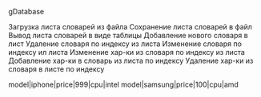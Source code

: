 gDatabase

Загрузка листа словарей из файла
Сохранение листа словарей в файл
Вывод листа словарей в виде таблицы
Добавление нового словаря в лист
Удаление словаря по индексу из листа
Изменение словаря по индексу ил листа
Изменение хар-ки из словаря по индексу из листа
Добавление хар-ки в словарь из листа по индексу
Удаление хар-ки из словаря в листе по индексу

model|iphone|price|999|cpu|intel
model|samsung|price|100|cpu|amd